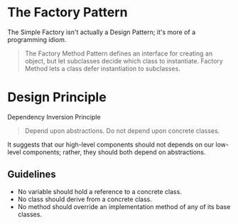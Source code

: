 # The Factory Pattern

The Simple Factory isn't actually a Design Pattern; it's more of a programming idiom.

> The Factory Method Pattern defines an interface for creating
> an object, but let subclasses decide which class to instantiate.
> Factory Method lets a class defer instantiation to subclasses.

# Design Principle

Dependency Inversion Principle

> Depend upon abstractions. Do not depend upon concrete classes.

It suggests that our high-level components should not depends on our
low-level components; rather, they should both depend on abstractions.

## Guidelines

* No variable should hold a reference to a concrete class.
* No class should derive from a concrete class.
* No method should override an implementation method of any of its base classes.
